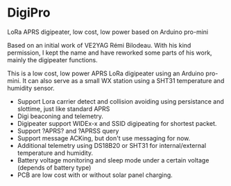 # DigiPro
LoRa APRS digipeater, low cost, low power based on Arduino pro-mini

Based on an initial work of VE2YAG Rémi Bilodeau. With his kind permission, I kept the name and have reworked some parts of his work, mainly the digipeater functions.

This is a low cost, low power APRS LoRa digipeater using an Arduino pro-mini.
It can also serve as a small WX station using a SHT31 temperature and humidity sensor.

 - Support Lora carrier detect and collision avoiding using persistance and slottime, just like standard APRS
 - Digi beaconing and telemetry.
 - Digipeater support WIDEx-x and SSID digipeating for shortest packet.
 - Support ?APRS? and ?APRSS query
 - Support message ACKing, but don't use messaging for now.
 - Additional telemetry using DS18B20 or SHT31 for internal/external temperature and humidity.
 - Battery voltage monitoring and sleep mode under a certain voltage (depends of battery type)
 - PCB are low cost with or without solar panel charging.

   
